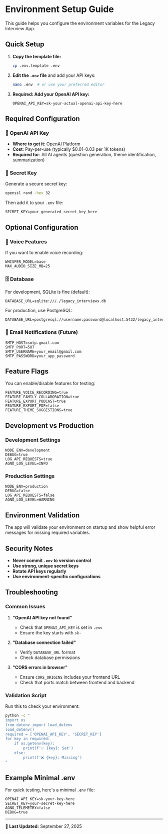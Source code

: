 # Environment Setup Guide

This guide helps you configure the environment variables for the Legacy Interview App.

## Quick Setup

1. **Copy the template file:**
   ```bash
   cp .env.template .env
   ```

2. **Edit the `.env` file** and add your API keys:
   ```bash
   nano .env  # or use your preferred editor
   ```

3. **Required: Add your OpenAI API key:**
   ```
   OPENAI_API_KEY=sk-your-actual-openai-api-key-here
   ```

## Required Configuration

### 🔑 OpenAI API Key
- **Where to get it**: [OpenAI Platform](https://platform.openai.com/api-keys)
- **Cost**: Pay-per-use (typically $0.01-0.03 per 1K tokens)
- **Required for**: All AI agents (question generation, theme identification, summarization)

### 🔐 Secret Key
Generate a secure secret key:
```bash
openssl rand -hex 32
```
Then add it to your `.env` file:
```
SECRET_KEY=your_generated_secret_key_here
```

## Optional Configuration

### 🎤 Voice Features
If you want to enable voice recording:
```
WHISPER_MODEL=base
MAX_AUDIO_SIZE_MB=25
```

### 🗄️ Database
For development, SQLite is fine (default):
```
DATABASE_URL=sqlite:///./legacy_interviews.db
```

For production, use PostgreSQL:
```
DATABASE_URL=postgresql://username:password@localhost:5432/legacy_interviews
```

### 📧 Email Notifications (Future)
```
SMTP_HOST=smtp.gmail.com
SMTP_PORT=587
SMTP_USERNAME=your_email@gmail.com
SMTP_PASSWORD=your_app_password
```

## Feature Flags

You can enable/disable features for testing:
```
FEATURE_VOICE_RECORDING=true
FEATURE_FAMILY_COLLABORATION=true
FEATURE_EXPORT_PODCAST=true
FEATURE_EXPORT_PDF=false
FEATURE_THEME_SUGGESTIONS=true
```

## Development vs Production

### Development Settings
```
NODE_ENV=development
DEBUG=true
LOG_API_REQUESTS=true
AGNO_LOG_LEVEL=INFO
```

### Production Settings
```
NODE_ENV=production
DEBUG=false
LOG_API_REQUESTS=false
AGNO_LOG_LEVEL=WARNING
```

## Environment Validation

The app will validate your environment on startup and show helpful error messages for missing required variables.

## Security Notes

- **Never commit `.env` to version control**
- **Use strong, unique secret keys**
- **Rotate API keys regularly**
- **Use environment-specific configurations**

## Troubleshooting

### Common Issues

1. **"OpenAI API key not found"**
   - Check that `OPENAI_API_KEY` is set in `.env`
   - Ensure the key starts with `sk-`

2. **"Database connection failed"**
   - Verify `DATABASE_URL` format
   - Check database permissions

3. **"CORS errors in browser"**
   - Ensure `CORS_ORIGINS` includes your frontend URL
   - Check that ports match between frontend and backend

### Validation Script

Run this to check your environment:
```bash
python -c "
import os
from dotenv import load_dotenv
load_dotenv()
required = ['OPENAI_API_KEY', 'SECRET_KEY']
for key in required:
    if os.getenv(key):
        print(f'✅ {key}: Set')
    else:
        print(f'❌ {key}: Missing')
"
```

## Example Minimal .env

For quick testing, here's a minimal `.env` file:
```
OPENAI_API_KEY=sk-your-key-here
SECRET_KEY=your-secret-key-here
AGNO_TELEMETRY=false
DEBUG=true
```

---
**📅 Last Updated:** September 27, 2025
